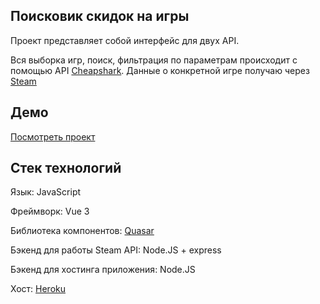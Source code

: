 ## Поисковик скидок на игры

Проект представляет собой интерфейс для двух API.

Вся выборка игр, поиск, фильтрация по параметрам происходит с помощью API [Cheapshark](https://apidocs.cheapshark.com/). Данные о конкретной игре получаю через [Steam](https://store.steampowered.com)

## Демо

[Посмотреть проект](https://cinema-app-07361.herokuapp.com/)

## Стек технологий

Язык: JavaScript 

Фреймворк: Vue 3 

Библиотека компонентов: [Quasar](quasar.dev/) 

Бэкенд для работы Steam API: Node.JS + express 

Бэкенд для хостинга приложения: Node.JS 

Хост: [Heroku](heroku.com) 
